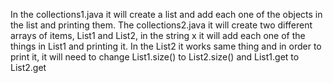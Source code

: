 
In the collections1.java it will create a list and add each one of the objects in the list and printing them. The collections2.java it will create two different arrays of items, List1 and List2, in the string x it will add each one of the things in List1 and printing it. In the List2 it works same thing and in order to print it, it will need to change List1.size() to List2.size() and List1.get to List2.get
